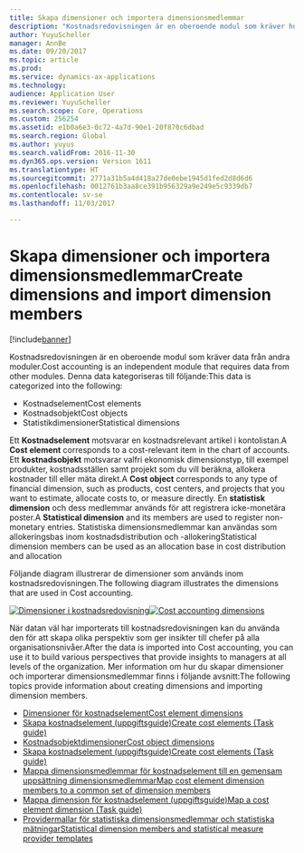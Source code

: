 ```yaml
---
title: Skapa dimensioner och importera dimensionsmedlemmar
description: "Kostnadsredovisningen är en oberoende modul som kräver huvuddata från andra moduler."
author: YuyuScheller
manager: AnnBe
ms.date: 09/20/2017
ms.topic: article
ms.prod: 
ms.service: dynamics-ax-applications
ms.technology: 
audience: Application User
ms.reviewer: YuyuScheller
ms.search.scope: Core, Operations
ms.custom: 256254
ms.assetid: e1b0a6e3-0c72-4a7d-90e1-20f870c6dbad
ms.search.region: Global
ms.author: yuyus
ms.search.validFrom: 2016-11-30
ms.dyn365.ops.version: Version 1611
ms.translationtype: HT
ms.sourcegitcommit: 2771a31b5a4d418a27de0ebe1945d1fed2d8d6d6
ms.openlocfilehash: 0012761b3aa8ce391b956329a9e249e5c9339db7
ms.contentlocale: sv-se
ms.lasthandoff: 11/03/2017

---
```


# <a name="create-dimensions-and-import-dimension-members"></a><span data-ttu-id="d2c40-103">Skapa dimensioner och importera dimensionsmedlemmar</span><span class="sxs-lookup"><span data-stu-id="d2c40-103">Create dimensions and import dimension members</span></span>

[!include[banner](../includes/banner.md)]

<span data-ttu-id="d2c40-104">Kostnadsredovisningen är en oberoende modul som kräver data från andra moduler.</span><span class="sxs-lookup"><span data-stu-id="d2c40-104">Cost accounting is an independent module that requires data from other modules.</span></span> <span data-ttu-id="d2c40-105">Denna data kategoriseras till följande:</span><span class="sxs-lookup"><span data-stu-id="d2c40-105">This data is categorized into the following:</span></span>

-  <span data-ttu-id="d2c40-106">Kostnadselement</span><span class="sxs-lookup"><span data-stu-id="d2c40-106">Cost elements</span></span>
-  <span data-ttu-id="d2c40-107">Kostnadsobjekt</span><span class="sxs-lookup"><span data-stu-id="d2c40-107">Cost objects</span></span>
-  <span data-ttu-id="d2c40-108">Statistikdimensioner</span><span class="sxs-lookup"><span data-stu-id="d2c40-108">Statistical dimensions</span></span>

<span data-ttu-id="d2c40-109">Ett **Kostnadselement** motsvarar en kostnadsrelevant artikel i kontolistan.</span><span class="sxs-lookup"><span data-stu-id="d2c40-109">A **Cost element** corresponds to a cost-relevant item in the chart of accounts.</span></span> <span data-ttu-id="d2c40-110">Ett **kostnadsobjekt** motsvarar valfri ekonomisk dimensionstyp, till exempel produkter, kostnadsställen samt projekt som du vill beräkna, allokera kostnader till eller mäta direkt.</span><span class="sxs-lookup"><span data-stu-id="d2c40-110">A **Cost object** corresponds to any type of financial dimension, such as products, cost centers, and projects that you want to estimate, allocate costs to, or measure directly.</span></span> <span data-ttu-id="d2c40-111">En **statistisk dimension** och dess medlemmar används för att registrera icke-monetära poster.</span><span class="sxs-lookup"><span data-stu-id="d2c40-111">A **Statistical dimension** and its members are used to register non-monetary entries.</span></span> <span data-ttu-id="d2c40-112">Statistiska dimensionsmedlemmar kan användas som allokeringsbas inom kostnadsdistribution och -allokering</span><span class="sxs-lookup"><span data-stu-id="d2c40-112">Statistical dimension members can be used as an allocation base in cost distribution and allocation</span></span> 

<span data-ttu-id="d2c40-113">Följande diagram illustrerar de dimensioner som används inom kostnadsredovisningen.</span><span class="sxs-lookup"><span data-stu-id="d2c40-113">The following diagram illustrates the dimensions that are used in Cost accounting.</span></span>

<span data-ttu-id="d2c40-114">[![Dimensioner i kostnadsredovisning](./media/cost-eos-dimensions.png)](./media/cost-eos-dimensions.png)</span><span class="sxs-lookup"><span data-stu-id="d2c40-114">[![Cost accounting dimensions](./media/cost-eos-dimensions.png)](./media/cost-eos-dimensions.png)</span></span>

<span data-ttu-id="d2c40-115">När datan väl har importerats till kostnadsredovisningen kan du använda den för att skapa olika perspektiv som ger insikter till chefer på alla organisationsnivåer.</span><span class="sxs-lookup"><span data-stu-id="d2c40-115">After the data is imported into Cost accounting, you can use it to build various perspectives that provide insights to managers at all levels of the organization.</span></span> <span data-ttu-id="d2c40-116">Mer information om hur du skapar dimensioner och importerar dimensionsmedlemmar finns i följande avsnitt:</span><span class="sxs-lookup"><span data-stu-id="d2c40-116">The following topics provide information about creating dimensions and importing dimension members.</span></span> 

-  [<span data-ttu-id="d2c40-117">Dimensioner för kostnadselement</span><span class="sxs-lookup"><span data-stu-id="d2c40-117">Cost element dimensions</span></span>](cost-elements.md)
-  [<span data-ttu-id="d2c40-118">Skapa kostnadselement (uppgiftsguide)</span><span class="sxs-lookup"><span data-stu-id="d2c40-118">Create cost elements (Task guide)</span></span>](./tasks/create-cost-elements.md)
-  [<span data-ttu-id="d2c40-119">Kostnadsobjektdimensioner</span><span class="sxs-lookup"><span data-stu-id="d2c40-119">Cost object dimensions</span></span>](cost-objects.md)
-  [<span data-ttu-id="d2c40-120">Skapa kostnadselement (uppgiftsguide)</span><span class="sxs-lookup"><span data-stu-id="d2c40-120">Create cost elements (Task guide)</span></span>](./tasks/create-cost-objects.md)
-  [<span data-ttu-id="d2c40-121">Mappa dimensionsmedlemmar för kostnadselement till en gemensam uppsättning dimensionsmedlemmar</span><span class="sxs-lookup"><span data-stu-id="d2c40-121">Map cost element dimension members to a common set of dimension members</span></span>](map-cost-elements-dimension-members.md)
-  [<span data-ttu-id="d2c40-122">Mappa dimension för kostnadselement (uppgiftsguide)</span><span class="sxs-lookup"><span data-stu-id="d2c40-122">Map a cost element dimension (Task guide)</span></span>](./tasks/map-cost-element-dimension.md)
-  [<span data-ttu-id="d2c40-123">Providermallar för statistiska dimensionsmedlemmar och statistiska mätningar</span><span class="sxs-lookup"><span data-stu-id="d2c40-123">Statistical dimension members and statistical measure provider templates</span></span>](statistical-measure-provider-template.md)







